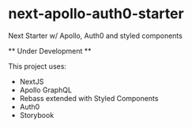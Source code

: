 # next-apollo-auth0-starter
Next Starter w/ Apollo, Auth0 and styled components 

** Under Development ** 

This project uses: 
* NextJS
* Apollo GraphQL 
* Rebass extended with Styled Components 
* Auth0
* Storybook